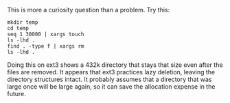 <!--# set var="title" value="Why is my directory empty and large?" -->
<!--# set var="date" value="2006-03-02" -->

<!--# include file="include/top.html" -->

This is more a curiosity question than a problem. Try this:

	mkdir temp
	cd temp
	seq 1 30000 | xargs touch
	ls -lhd .
	find . -type f | xargs rm
	ls -lhd .

Doing this on ext3 shows a 432k directory that stays that size even after the files are removed. It appears that ext3 practices lazy deletion, leaving the directory structures intact. It probably assumes that a directory that was large once will be large again, so it can save the allocation expense in the future.

<!--# include file="include/bottom.html" -->

